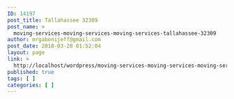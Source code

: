 ```yaml
---
ID: 14197
post_title: Tallahassee 32309
post_name: >
  moving-services-moving-services-moving-services-tallahassee-32309
author: mrgabonijeff@gmail.com
post_date: 2018-03-28 01:52:04
layout: page
link: >
  http://localhost/wordpress/moving-services-moving-services-moving-services-tallahassee-32309/
published: true
tags: [ ]
categories: [ ]
---
```

